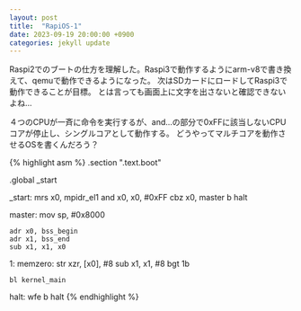 ```yaml
---
layout: post
title:  "RapiOS-1"
date: 2023-09-19 20:00:00 +0900
categories: jekyll update
---
```



Raspi2でのブートの仕方を理解した。Raspi3で動作するようにarm-v8で書き換えて、qemuで動作できるようになった。
次はSDカードにロードしてRaspi3で動作できることが目標。
とは言っても画面上に文字を出さないと確認できないよね...

４つのCPUが一斉に命令を実行するが、and...の部分で0xFFに該当しないCPUコアが停止し、シングルコアとして動作する。
どうやってマルチコアを動作させるOSを書くんだろう？

{% highlight asm %}
.section ".text.boot"

.global _start

_start:
    mrs x0, mpidr_el1
    and x0, x0, #0xFF
    cbz    x0, master
    b halt

master:
    mov sp, #0x8000

    adr x0, bss_begin
    adr x1, bss_end
    sub x1, x1, x0
1:
memzero:
    str xzr, [x0], #8
    sub x1, x1, #8
    bgt 1b

    bl kernel_main

halt:
    wfe
    b halt
{% endhighlight %}